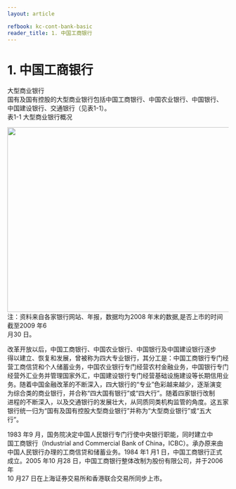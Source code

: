 ```yaml
---
layout: article

refbook: kc-cont-bank-basic
reader_title: 1. 中国工商银行
---
```


# 1. 中国工商银行

大型商业银行<br />
      国有及国有控股的大型商业银行包括中国工商银行、中国农业银行、中国银行、<br />
      中国建设银行、交通银行（见表1-1）。<br />
      表1-1 大型商业银行概况</p>
    <p><img src="http://i.teamkn.com/i/anHfRHgh.png" width="842" height="421" />注：资料来自各家银行网站、年报，数据均为2008 年末的数据,是否上市的时间截至2009 年6<br />
    月30 日。</p>
    <p>改革开放以后，中国工商银行、中国农业银行、中国银行及中国建设银行逐步<br />
      得以建立、恢复和发展，曾被称为四大专业银行，其分工是：中国工商银行专门经<br />
      营工商信贷和个人储蓄业务，中国农业银行专门经营农村金融业务，中国银行专门<br />
      经营外汇业务并管理国家外汇，中国建设银行专门经营基础设施建设等长期信用业<br />
      务。随着中国金融改革的不断深入，四大银行的“专业”色彩越来越少，逐渐演变<br />
      为综合类的商业银行，并合称“四大国有银行”或“四大行”。随着四家银行改制<br />
      进程的不断深入，以及交通银行的发展壮大，从同质同类机构监管的角度。这五家<br />
      银行统一归为“国有及国有控股大型商业银行”并称为“大型商业银行”或“五大<br />
    行”。</p>
    <p>1983 年9 月，国务院决定中国人民银行专门行使中央银行职能，同时建立中<br />
      国工商银行（Industrial and Commercial Bank of China，ICBC）。承办原来由<br />
      中国人民银行办理的工商信贷和储蓄业务。1984 年1 月1 日，中国工商银行正式<br />
      成立。2005 年10 月28 日，中国工商银行整体改制为股份有限公司，并于2006 年<br />
    10 月27 日在上海证券交易所和香港联合交易所同步上市。